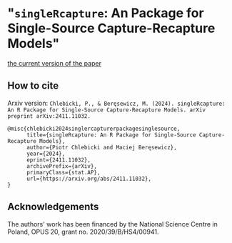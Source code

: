 # "`singleRcapture`: An Package for Single-Source Capture-Recapture Models"

[the current version of the paper](singleRcapture/singleRcapture.pdf)

## How to cite

Arxiv version: `Chlebicki, P., & Beręsewicz, M. (2024). singleRcapture: An R Package for Single-Source Capture-Recapture Models. arXiv preprint arXiv:2411.11032.`

```
@misc{chlebicki2024singlercapturerpackagesinglesource,
      title={singleRcapture: An R Package for Single-Source Capture-Recapture Models}, 
      author={Piotr Chlebicki and Maciej Beręsewicz},
      year={2024},
      eprint={2411.11032},
      archivePrefix={arXiv},
      primaryClass={stat.AP},
      url={https://arxiv.org/abs/2411.11032}, 
}
```

## Acknowledgements

The authors' work has been financed by the National Science Centre in Poland, OPUS 20, grant no. 2020/39/B/HS4/00941. 
